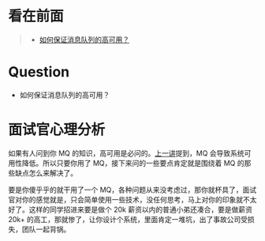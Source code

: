 看在前面
====

> * <a href="https://github.com/doocs/advanced-java/blob/master/docs/high-concurrency/how-to-ensure-high-availability-of-message-queues.md">如何保证消息队列的高可用？</a>

Question
====

* 如何保证消息队列的高可用？

面试官心理分析
====

如果有人问到你 MQ 的知识，高可用是必问的。<a href="https://github.com/DemoTransfer/demotransfer/blob/master/java/interview/%E6%B6%88%E6%81%AF%E4%B8%AD%E9%97%B4%E4%BB%B6/why-mq.md">上一讲</a>提到，MQ 会导致系统可用性降低。所以只要你用了 MQ，接下来问的一些要点肯定就是围绕着 MQ 的那些缺点怎么来解决了。

要是你傻乎乎的就干用了一个 MQ，各种问题从来没考虑过，那你就杯具了，面试官对你的感觉就是，只会简单使用一些技术，没任何思考，马上对你的印象就不太好了。这样的同学招进来要是做个 20k 薪资以内的普通小弟还凑合，要是做薪资 20k+ 的高工，那就惨了，让你设计个系统，里面肯定一堆坑，出了事故公司受损失，团队一起背锅。

